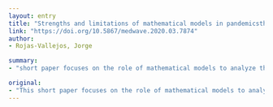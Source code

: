 ```yaml
---
layout: entry
title: "Strengths and limitations of mathematical models in pandemicsthe case of COVID-19 in Chile"
link: "https://doi.org/10.5867/medwave.2020.03.7874"
author:
- Rojas-Vallejos, Jorge

summary:
- "short paper focuses on the role of mathematical models to analyze the impact of pandemics on health resources and trade-offs that may be included in them. There is a large body of literature suggesting that mathematical modeling may be helpful to estimate how much additional equipment and infrastructure are necessary to mitigate an increase in demand for health services during an infectious disease outbreak. This short paper comments on the crucial role of these models with a special focus on their strengths and limitations."

original:
- "This short paper focuses on the role of mathematical models to analyze the impact of pandemics on health resources and the different trade-offs that may be included in them. There is a large body of literature suggesting that mathematical modeling may be helpful to estimate how much additional equipment and infrastructure are necessary to mitigate an increase in demand for health services during a large-scale outbreak of an infectious disease. I comment on the crucial role of these models with a special focus on their strengths and limitations."
---
```



